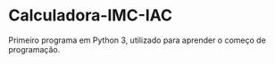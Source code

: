 # Calculadora-IMC-IAC
Primeiro programa em Python 3, utilizado para aprender o começo de programação.
